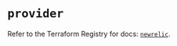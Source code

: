 # `provider`

Refer to the Terraform Registry for docs: [`newrelic`](https://registry.terraform.io/providers/newrelic/newrelic/3.70.0/docs).
